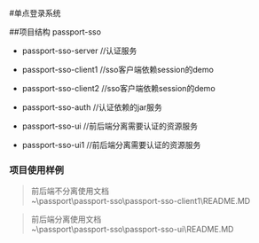 #单点登录系统

##项目结构
passport-sso
- passport-sso-server  //认证服务
- passport-sso-client1  //sso客户端依赖session的demo
- passport-sso-client2  //sso客户端依赖session的demo

- passport-sso-auth  //认证依赖的jar服务
- passport-sso-ui  //前后端分离需要认证的资源服务
- passport-sso-ui1 //前后端分离需要认证的资源服务



### 项目使用样例
>前后端不分离使用文档   
~\passport\passport-sso\passport-sso-client1\README.MD

>前后端分离使用文档   
~\passport\passport-sso\passport-sso-ui\README.MD

